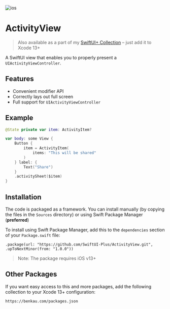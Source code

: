 ![ios](https://img.shields.io/badge/iOS-13-green)

# ActivityView

> Also available as a part of my [SwiftUI+ Collection](https://benkau.com/packages.json) – just add it to Xcode 13+

A SwiftUI view that enables you to properly present a `UIActivityViewController`.

## Features

-   Convenient modifier API
-   Correctly lays out full screen
-   Full support for `UIActivityViewController`

## Example

```swift
@State private var item: ActivityItem?

var body: some View {
    Button {
        item = ActivityItem(
            items: "This will be shared"
        )
    } label: {
        Text("Share")
    }
    .activitySheet($item)
}
```

## Installation

The code is packaged as a framework. You can install manually (by copying the files in the `Sources` directory) or using Swift Package Manager (**preferred**)

To install using Swift Package Manager, add this to the `dependencies` section of your `Package.swift` file:

`.package(url: "https://github.com/SwiftUI-Plus/ActivityView.git", .upToNextMinor(from: "1.0.0"))`

> Note: The package requires iOS v13+

## Other Packages

If you want easy access to this and more packages, add the following collection to your Xcode 13+ configuration:

`https://benkau.com/packages.json`
